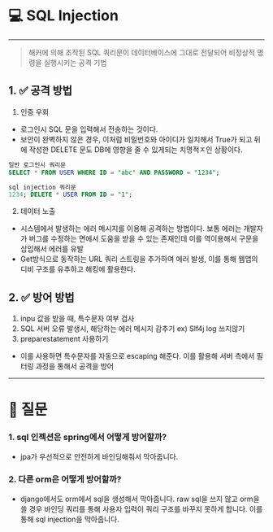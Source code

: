 # 💻 SQL Injection

---

> 해커에 의해 조작된 SQL 쿼리문이 데이터베이스에 그대로 전달되어 비정상적 명령을 실행시키는 공격 기법

## 1. ✅ 공격 방법

1) 인증 우회
- 로그인시 SQL 문을 입력해서 전송하는 것이다.
- 보안이 완벽하지 않은 경우, 이처럼 비밀번호와 아이디가 일치해서 True가 되고 뒤에 작성한 DELETE 문도 DB에 영향을 줄 수 있게되는 치명적ㅈ인 상황이다.

```sql
일반 로그인시 쿼리문
SELECT * FROM USER WHERE ID = "abc" AND PASSWORD = "1234";

sql injection 쿼리문
1234; DELETE * USER FROM ID = "1";
```

2) 데이터 노출
- 시스템에서 발생하는 에러 메시지를 이용해 공격하는 방법이다. 보통 에러는 개발자가 버그를 수정하는 면에서 도움을 받을 수 있는 존재인데 이를 역이용해서 구문을 삽입해서 에러를 유발
- Get방식으로 동작하는 URL 쿼리 스트링을 추가하여 에러 발생, 이를 통해 웹앱의 디비 구조를 유추하고 해킹에 활용한다.

## 2. ✅ 방어 방법

1) inpu 값을 받을 때, 특수문자 여부 검사
2) SQL 서버 오류 발생시, 해당하는 에러 메시지 감추기 ex) Slf4j log 쓰지않기
3) preparestatement 사용하기
- 이를 사용하면 특수문자를 자동으로 escaping 해준다. 이를 활용해 서버 측에서 필터링 과정을 통해서 공격을 방어


---

# 🤔 질문

### 1. sql 인젝션은 spring에서 어떻게 방어할까?

- jpa가 우선적으로 안전하게 바인딩해줘서 막아줍니다.

### 2. 다른 orm은 어떻게 방어할까?

- django에서도 orm에서 sql을 생성해서 막아줍니다. raw sql을 쓰지 않고 orm을 쓸 경우 바인딩 쿼리를 통해 사용자 입력이 쿼리 구조를 바꾸지 못하게 합니다. 이를 통해 sql injection을 막아줍니다.

